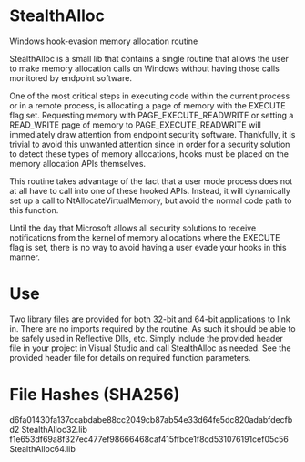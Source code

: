 # StealthAlloc
Windows hook-evasion memory allocation routine

StealthAlloc is a small lib that contains a single routine that allows the user to make memory allocation calls on Windows without having those calls monitored by endpoint software. 

One of the most critical steps in executing code within the current process or in a remote process, is allocating a page of memory with the EXECUTE flag set. Requesting memory with PAGE_EXECUTE_READWRITE or setting a READ_WRITE page of memory to PAGE_EXECUTE_READWRITE will immediately draw attention from endpoint security software. Thankfully, it is trivial to avoid this unwanted attention since in order for a security solution to detect these types of memory allocations, hooks must be placed on the memory allocation APIs themselves.

This routine takes advantage of the fact that a user mode process does not at all have to call into one of these hooked APIs. Instead, it will dynamically set up a call to NtAllocateVirtualMemory, but avoid the normal code path to this function. 

Until the day that Microsoft allows all security solutions to receive notifications from the kernel of memory allocations where the EXECUTE flag is set, there is no way to avoid having a user evade your hooks in this manner. 

# Use
Two library files are provided for both 32-bit and 64-bit applications to link in. There are no imports required by the routine. As such it should be able to be safely used in Reflective Dlls, etc. Simply include the provided header file in your project in Visual Studio and call StealthAlloc as needed. See the provided header file for details on required function parameters.

# File Hashes (SHA256)

d6fa01430fa137ccabdabe88cc2049cb87ab54e33d64fe5dc820adabfdecfbd2  StealthAlloc32.lib
f1e653df69a8f327ec477ef98666468caf415ffbce1f8cd531076191cef05c56  StealthAlloc64.lib
